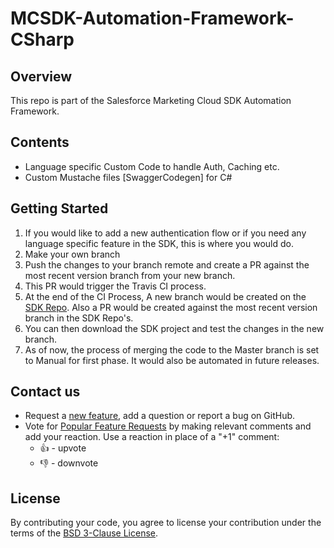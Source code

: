 # MCSDK-Automation-Framework-CSharp

## Overview
This repo is part of the Salesforce Marketing Cloud SDK Automation Framework.

## Contents
- Language specific Custom Code to handle Auth, Caching etc.
- Custom Mustache files [SwaggerCodegen] for C#

## Getting Started

1. If you would like to add a new authentication flow or if you need any language specific feature in the SDK, this is where you would do. 
2. Make your own branch
3. Push the changes to your branch remote and create a PR against the most recent version branch from your new branch.
4. This PR would trigger the Travis CI process. 
5. At the end of the CI Process, A new branch would be created on the [SDK Repo](https://github.com/salesforce-marketingcloud/mcsdk-automation-csharp). Also a PR would be created against the most recent version branch in the SDK Repo's. 
6. You can then download the SDK project and test the changes in the new branch. 
7. As of now, the process of merging the code to the Master branch is set to Manual for first phase. It would also be automated in future releases. 

## Contact us

- Request a [new feature](https://github.com/salesforce-marketingcloud/mcsdk-automation-framework-csharp/issues?q=is%3Aissue+is%3Aopen+sort%3Aupdated-desc), add a question or report a bug on GitHub.
- Vote for [Popular Feature Requests](https://github.com/salesforce-marketingcloud/mcsdk-automation-framework-csharp/issues?q=is%3Aissue+is%3Aopen+sort%3Aupdated-desc) by making relevant comments and add your reaction. Use a reaction in place of a "+1" comment:
    - 👍 - upvote
    - 👎 - downvote

## License
By contributing your code, you agree to license your contribution under the terms of the [BSD 3-Clause License](https://github.com/salesforce-marketingcloud/mcsdk-automation-framework-csharp/blob/documentation/license.md).


